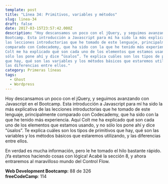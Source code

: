 ```yaml
---
template: post
title: "Línea 34: Primitivos, variables y métodos"
slug: linea-34
draft: false
date: 2017-03-15T23:57:42.000Z
description: "Hoy descansamos un poco con el jQuery, y seguimos avanzando con Javascript en el
Bootcamp. Esta introducción a Javascript para mí ha sido la más explicativa de
las lecciones introductorias que he tomado de este lenguaje, principalmente
comparado con Codecademy, que ha sido con la que he tenido más experiencia. Aquí
Colt me ha explicado qué son cada uno de los elementos que estamos usando, y no
sólo los pone ahí y dice “úsalos”. Te explica cuáles son los tipos de primitivos
que hay, qué son las variables y los métodos básicos que estaremos utilizando, y
las diferencias entre ellos."
category: Primeras líneas
tags:
  - Ghost
  - Wordpress
---
```

Hoy descansamos un poco con el jQuery, y seguimos avanzando con Javascript en el Bootcamp. Esta introducción a Javascript para mí ha sido la más explicativa de las lecciones introductorias que he tomado de este lenguaje, principalmente comparado con Codecademy, que ha sido con la que he tenido más experiencia. Aquí Colt me ha explicado qué son cada uno de los elementos que estamos usando, y no sólo los pone ahí y dice “úsalos”. Te explica cuáles son los tipos de primitivos que hay, qué son las variables y los métodos básicos que estaremos utilizando, y las diferencias entre ellos.

 En verdad es mucha información, pero le he tomado el hilo bastante rápido. ¡Ya estamos haciendo cosas con lógica! Acabé la sección 8, y ahora entraremos al maravilloso mundo del Control Flow.

 **Web Development Bootcamp:** 88 de 326  
 **freeCodeCamp**: 114

 